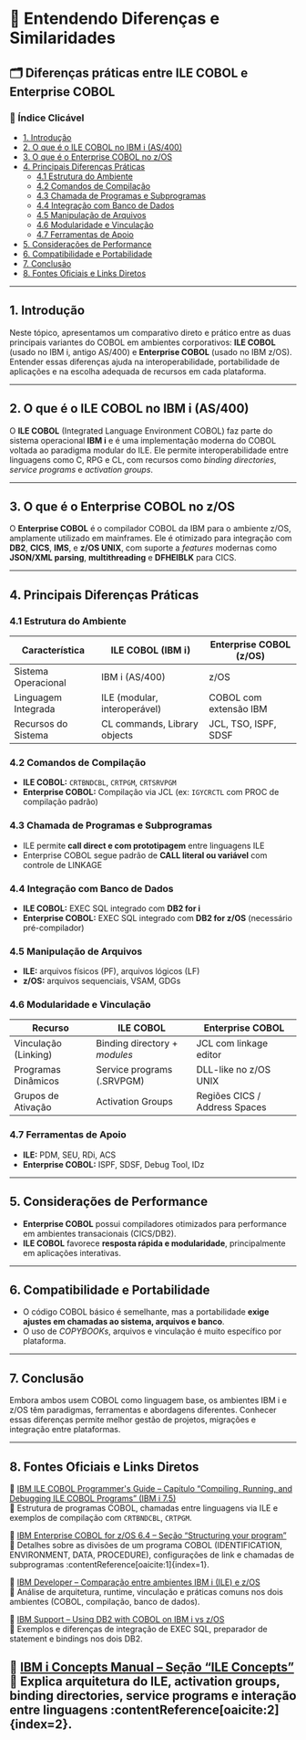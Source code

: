 # 🧩 Entendendo Diferenças e Similaridades

## 🗂️ Diferenças práticas entre ILE COBOL e Enterprise COBOL

### 🔗 Índice Clicável
- [1. Introdução](#1-introdução)
- [2. O que é o ILE COBOL no IBM i (AS/400)](#2-o-que-é-o-ile-cobol-no-ibm-i-as400)
- [3. O que é o Enterprise COBOL no z/OS](#3-o-que-é-o-enterprise-cobol-no-zos)
- [4. Principais Diferenças Práticas](#4-principais-diferenças-práticas)
  - [4.1 Estrutura do Ambiente](#41-estrutura-do-ambiente)
  - [4.2 Comandos de Compilação](#42-comandos-de-compilação)
  - [4.3 Chamada de Programas e Subprogramas](#43-chamada-de-programas-e-subprogramas)
  - [4.4 Integração com Banco de Dados](#44-integração-com-banco-de-dados)
  - [4.5 Manipulação de Arquivos](#45-manipulação-de-arquivos)
  - [4.6 Modularidade e Vinculação](#46-modularidade-e-vinculação)
  - [4.7 Ferramentas de Apoio](#47-ferramentas-de-apoio)
- [5. Considerações de Performance](#5-considerações-de-performance)
- [6. Compatibilidade e Portabilidade](#6-compatibilidade-e-portabilidade)
- [7. Conclusão](#7-conclusão)
- [8. Fontes Oficiais e Links Diretos](#8-fontes-oficiais-e-links-diretos)

---

## 1. Introdução
Neste tópico, apresentamos um comparativo direto e prático entre as duas principais variantes do COBOL em ambientes corporativos: **ILE COBOL** (usado no IBM i, antigo AS/400) e **Enterprise COBOL** (usado no IBM z/OS). Entender essas diferenças ajuda na interoperabilidade, portabilidade de aplicações e na escolha adequada de recursos em cada plataforma.

---

## 2. O que é o ILE COBOL no IBM i (AS/400)
O **ILE COBOL** (Integrated Language Environment COBOL) faz parte do sistema operacional **IBM i** e é uma implementação moderna do COBOL voltada ao paradigma modular do ILE. Ele permite interoperabilidade entre linguagens como C, RPG e CL, com recursos como *binding directories*, *service programs* e *activation groups*.

---

## 3. O que é o Enterprise COBOL no z/OS
O **Enterprise COBOL** é o compilador COBOL da IBM para o ambiente z/OS, amplamente utilizado em mainframes. Ele é otimizado para integração com **DB2**, **CICS**, **IMS**, e **z/OS UNIX**, com suporte a *features* modernas como **JSON/XML parsing**, **multithreading** e **DFHEIBLK** para CICS.

---

## 4. Principais Diferenças Práticas

### 4.1 Estrutura do Ambiente
| Característica          | ILE COBOL (IBM i)                  | Enterprise COBOL (z/OS)         |
|------------------------|-----------------------------------|-------------------------------|
| Sistema Operacional    | IBM i (AS/400)                    | z/OS                          |
| Linguagem Integrada    | ILE (modular, interoperável)      | COBOL com extensão IBM        |
| Recursos do Sistema    | CL commands, Library objects      | JCL, TSO, ISPF, SDSF          |

### 4.2 Comandos de Compilação
- **ILE COBOL:** `CRTBNDCBL`, `CRTPGM`, `CRTSRVPGM`
- **Enterprise COBOL:** Compilação via JCL (ex: `IGYCRCTL` com PROC de compilação padrão)

### 4.3 Chamada de Programas e Subprogramas
- ILE permite **call direct e com prototipagem** entre linguagens ILE
- Enterprise COBOL segue padrão de **CALL literal ou variável** com controle de LINKAGE

### 4.4 Integração com Banco de Dados
- **ILE COBOL:** EXEC SQL integrado com **DB2 for i**
- **Enterprise COBOL:** EXEC SQL integrado com **DB2 for z/OS** (necessário pré-compilador)

### 4.5 Manipulação de Arquivos
- **ILE:** arquivos físicos (PF), arquivos lógicos (LF)
- **z/OS:** arquivos sequenciais, VSAM, GDGs

### 4.6 Modularidade e Vinculação
| Recurso                         | ILE COBOL                         | Enterprise COBOL             |
|--------------------------------|-----------------------------------|------------------------------|
| Vinculação (Linking)           | Binding directory + *modules*     | JCL com linkage editor       |
| Programas Dinâmicos            | Service programs (.SRVPGM)        | DLL-like no z/OS UNIX        |
| Grupos de Ativação             | Activation Groups                 | Regiões CICS / Address Spaces|

### 4.7 Ferramentas de Apoio
- **ILE:** PDM, SEU, RDi, ACS
- **Enterprise COBOL:** ISPF, SDSF, Debug Tool, IDz

---

## 5. Considerações de Performance
- **Enterprise COBOL** possui compiladores otimizados para performance em ambientes transacionais (CICS/DB2).
- **ILE COBOL** favorece **resposta rápida e modularidade**, principalmente em aplicações interativas.

---

## 6. Compatibilidade e Portabilidade
- O código COBOL básico é semelhante, mas a portabilidade **exige ajustes em chamadas ao sistema, arquivos e banco**.
- O uso de *COPYBOOKs*, arquivos e vinculação é muito específico por plataforma.

---

## 7. Conclusão
Embora ambos usem COBOL como linguagem base, os ambientes IBM i e z/OS têm paradigmas, ferramentas e abordagens diferentes. Conhecer essas diferenças permite melhor gestão de projetos, migrações e integração entre plataformas.

---

## 8. Fontes Oficiais e Links Diretos

📄 [IBM ILE COBOL Programmer's Guide – Capítulo “Compiling, Running, and Debugging ILE COBOL Programs” (IBM i 7.5)](https://www.ibm.com/docs/en/i/7.5?topic=programs-compiling-running-debugging-ile-cobol)  
🔹 Estrutura de programas COBOL, chamadas entre linguagens via ILE e exemplos de compilação com `CRTBNDCBL`, `CRTPGM`.

📄 [IBM Enterprise COBOL for z/OS 6.4 – Seção “Structuring your program”](https://www.ibm.com/docs/en/cobol-zos/6.4.0?topic=program-structuring-your)  
🔹 Detalhes sobre as divisões de um programa COBOL (IDENTIFICATION, ENVIRONMENT, DATA, PROCEDURE), configurações de link e chamadas de subprogramas :contentReference[oaicite:1]{index=1}.

📄 [IBM Developer – Comparação entre ambientes IBM i (ILE) e z/OS](https://developer.ibm.com/articles/ibm-i-vs-zos/)  
🔹 Análise de arquitetura, runtime, vinculação e práticas comuns nos dois ambientes (COBOL, compilação, banco de dados).

📄 [IBM Support – Using DB2 with COBOL on IBM i vs z/OS](https://www.ibm.com/support/pages/node/6460413)  
🔹 Exemplos e diferenças de integração de EXEC SQL, preparador de statement e bindings nos dois DB2.

📄 [IBM i Concepts Manual – Seção “ILE Concepts”](https://www.ibm.com/docs/en/i/7.5?topic=programming-ile-concepts)  
🔹 Explica arquitetura do ILE, activation groups, binding directories, service programs e interação entre linguagens :contentReference[oaicite:2]{index=2}.
---
